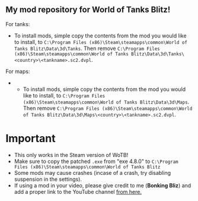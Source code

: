 ## My mod repository for World of Tanks Blitz!

For tanks:

- To install mods, simple copy the contents from the mod you would like to install, to ``C:\Program Files (x86)\Steam\steamapps\common\World of Tanks Blitz\Data\3d\Tanks``. Then remove ``C:\Program Files (x86)\Steam\steamapps\common\World of Tanks Blitz\Data\3d\Tanks\<country>\<tankname>.sc2.dvpl``.

For maps:

- - To install mods, simple copy the contents from the mod you would like to install, to ``C:\Program Files (x86)\Steam\steamapps\common\World of Tanks Blitz\Data\3d\Maps``. Then remove ``C:\Program Files (x86)\Steam\steamapps\common\World of Tanks Blitz\Data\3d\Maps\<country>\<tankname>.sc2.dvpl``.

# Important

- This only works in the Steam version of WoTB!
- Make sure to copy the patched ``.exe`` from "exe 4.8.0" to ``C:\Program Files (x86)\Steam\steamapps\common\World of Tanks Blitz``
- Some mods may cause crashes (incase of a crash, try disabling suspension in the settings).
- If using a mod in your video, please give credit to me (**Bonking Bliz**) and add a proper link to the YouTube channel [from here.]("https://www.youtube.com/channel/UCXrqqkN44yGSlx8uzE7Sj8Q)